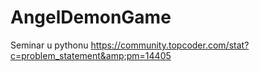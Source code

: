 # AngelDemonGame
Seminar u pythonu   https://community.topcoder.com/stat?c=problem_statement&amp;pm=14405
